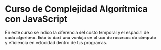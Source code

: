 # Curso de Complejidad Algorítmica con JavaScript

En este curso se indico la diferencia del costo temporal y el espacial de cada algoritmo. 
Esto te dará una ventaja en el uso de recursos de cómputo y eficiencia en velocidad dentro de tus programas.
